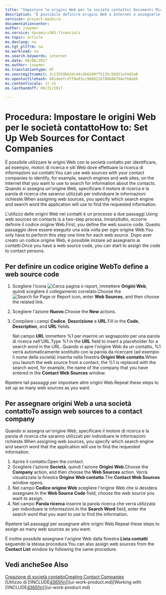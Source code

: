 ```yaml
---
title: "Impostare le origini Web per le società contatto| Documenti Microsoft"
description: "È possibile definire origini Web o Internet e assegnarle a una società contatto per consentire l'identificazione delle modalità di ricerca delle informazioni sui contatti."
services: project-madeira
documentationcenter: 
author: jswymer
ms.service: dynamics365-financials
ms.topic: article
ms.devlang: na
ms.tgt_pltfrm: na
ms.workload: na
ms.search.keywords: internet
ms.date: 06/06/2017
ms.author: jswymer
ms.translationtype: HT
ms.sourcegitcommit: 2c13559bb3dc44cdb61697f5135c5b931e34d2a8
ms.openlocfilehash: b81deefcdf79a93cc988d216f80b08794efb8ab6
ms.contentlocale: it-ch
ms.lasthandoff: 09/22/2017

---
```

# <a name="how-to-set-up-web-sources-for-contact-companies"></a><span data-ttu-id="35e76-103">Procedura: Impostare le origini Web per le società contatto</span><span class="sxs-lookup"><span data-stu-id="35e76-103">How to: Set Up Web Sources for Contact Companies</span></span>
<span data-ttu-id="35e76-104">È possibile utilizzare le origini Web con le società contatto per identificare, ad esempio, motori di ricerca e siti Web dove effettuare la ricerca di informazioni sui contatti.</span><span class="sxs-lookup"><span data-stu-id="35e76-104">You can use web sources with your contact companies to identify, for example, search engines and web sites, on the Internet that you want to use to search for information about the contacts.</span></span> <span data-ttu-id="35e76-105">Quando si assegna un'origine Web, specificare il motore di ricerca e la parola di ricerca che saranno utilizzati per individuare le informazioni richieste.</span><span class="sxs-lookup"><span data-stu-id="35e76-105">When assigning web sources, you specify which search engine and search word the application will use to find the requested information.</span></span>

<span data-ttu-id="35e76-106">L'utilizzo delle origini Web nei contatti è un processo a due passaggi.</span><span class="sxs-lookup"><span data-stu-id="35e76-106">Using web sources on contacts is a two-step process.</span></span> <span data-ttu-id="35e76-107">Innanzitutto, occorre definire il codice origine Web.</span><span class="sxs-lookup"><span data-stu-id="35e76-107">First, you define the web source code.</span></span> <span data-ttu-id="35e76-108">Questo passaggio deve essere eseguito una sola volta per ogni origine Web.</span><span class="sxs-lookup"><span data-stu-id="35e76-108">You only have to perform this step one time for each web source.</span></span> <span data-ttu-id="35e76-109">Dopo aver creato un codice origine Web, è possibile iniziare ad assegnarlo ai contatti.</span><span class="sxs-lookup"><span data-stu-id="35e76-109">Once you have a web source code, you can start to assign the code to contact persons.</span></span>

## <a name="to-define-a-web-source-code"></a><span data-ttu-id="35e76-110">Per definire un codice origine Web</span><span class="sxs-lookup"><span data-stu-id="35e76-110">To define a web source code</span></span>
1. <span data-ttu-id="35e76-111">Scegliere l'icona ![Cerca pagina o report](media/ui-search/search_small.png "icona Cerca pagina o report"), immettere **Origini Web**, quindi scegliere il collegamento correlato.</span><span class="sxs-lookup"><span data-stu-id="35e76-111">Choose the ![Search for Page or Report](media/ui-search/search_small.png "Search for Page or Report icon") icon, enter **Web Sources**, and then choose the related link.</span></span>
2. <span data-ttu-id="35e76-112">Scegliere l'azione **Nuovo**.</span><span class="sxs-lookup"><span data-stu-id="35e76-112">Choose the **New** actions.</span></span>
3. <span data-ttu-id="35e76-113">Compilare i campi **Codice**, **Descrizione** e **URL**.</span><span class="sxs-lookup"><span data-stu-id="35e76-113">Fill in the **Code**, **Description**, and **URL** fields.</span></span>

    <span data-ttu-id="35e76-114">Nel campo **URL** immettere %1 per inserire un segnaposto per una parola di ricerca nell'URL.</span><span class="sxs-lookup"><span data-stu-id="35e76-114">Type %1 in the **URL** field to insert a placeholder for a search word in the URL.</span></span> <span data-ttu-id="35e76-115">Quando si apre l'origine Web da un contatto, %1 verrà automaticamente sostituito con la parola da ricercare (ad esempio il nome della società) inserita nella finestra **Origini Web contatto**.</span><span class="sxs-lookup"><span data-stu-id="35e76-115">When you launch the web source from a contact, the %1 is replaced with the search word, for example, the name of the company that you have entered in the **Contact Web Sources** window.</span></span>

<span data-ttu-id="35e76-116">Ripetere tali passaggi per impostare altre origini Web.</span><span class="sxs-lookup"><span data-stu-id="35e76-116">Repeat these steps to set up as many web sources as you want.</span></span>

## <a name="to-assign-web-sources-to-a-contact-company"></a><span data-ttu-id="35e76-117">Per assegnare origini Web a una società contatto</span><span class="sxs-lookup"><span data-stu-id="35e76-117">To assign web sources to a contact company</span></span>
<span data-ttu-id="35e76-118">Quando si assegna un'origine Web, specificare il motore di ricerca e la parola di ricerca che saranno utilizzati per individuare le informazioni richieste.</span><span class="sxs-lookup"><span data-stu-id="35e76-118">When assigning web sources, you specify which search engine and search word that the application will use to find the requested information.</span></span>

1. <span data-ttu-id="35e76-119">Aprire il contatto.</span><span class="sxs-lookup"><span data-stu-id="35e76-119">Open the contact.</span></span>
2. <span data-ttu-id="35e76-120">Scegliere l'azione **Società**, quindi l'azione **Origini Web**.</span><span class="sxs-lookup"><span data-stu-id="35e76-120">Choose the **Company** action, and then choose the **Web Sources** action.</span></span> <span data-ttu-id="35e76-121">Verrà visualizzata la finestra **Origine Web contatto**.</span><span class="sxs-lookup"><span data-stu-id="35e76-121">The **Contact Web Sources** window opens.</span></span>
3. <span data-ttu-id="35e76-122">Nel campo **Codice origine Web** scegliere l'origine Web che si desidera assegnare.</span><span class="sxs-lookup"><span data-stu-id="35e76-122">In the **Web Source Code** field, choose the web source you want to assign.</span></span>
4. <span data-ttu-id="35e76-123">Nel campo **Parola ricerca** inserire la parola ricerca che verrà utilizzata per individuare le informazioni.</span><span class="sxs-lookup"><span data-stu-id="35e76-123">In the **Search Word** field, enter the search word that you want to use to find the information.</span></span>

<span data-ttu-id="35e76-124">Ripetere tali passaggi per assegnare altre origini Web.</span><span class="sxs-lookup"><span data-stu-id="35e76-124">Repeat these steps to assign as many web sources as you want.</span></span>

<span data-ttu-id="35e76-125">È inoltre possibile assegnare l'origine Web dalla finestra **Lista contatti** seguendo la stessa procedura.</span><span class="sxs-lookup"><span data-stu-id="35e76-125">You can also assign web sources from the **Contact List** window by following the same procedure.</span></span>

## <a name="see-also"></a><span data-ttu-id="35e76-126">Vedi anche</span><span class="sxs-lookup"><span data-stu-id="35e76-126">See Also</span></span>
[<span data-ttu-id="35e76-127">Creazione di società contatto</span><span class="sxs-lookup"><span data-stu-id="35e76-127">Creating Contact Companies</span></span>](marketing-create-contact-companies.md)  
<span data-ttu-id="35e76-128">[Utilizzo di [!INCLUDE[d365fin](includes/d365fin_md.md)]](ui-work-product.md)</span><span class="sxs-lookup"><span data-stu-id="35e76-128">[Working with [!INCLUDE[d365fin](includes/d365fin_md.md)]](ui-work-product.md)</span></span>

